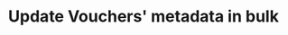 ---
title: Update Vouchers' metadata in bulk
type: endpoint
category: 639ba2628407100061f5faac
slug: update-vouchers-metadata-in-bulk
parentDoc: 639ba2658407100061f5faae
hidden: false
order: 16
---